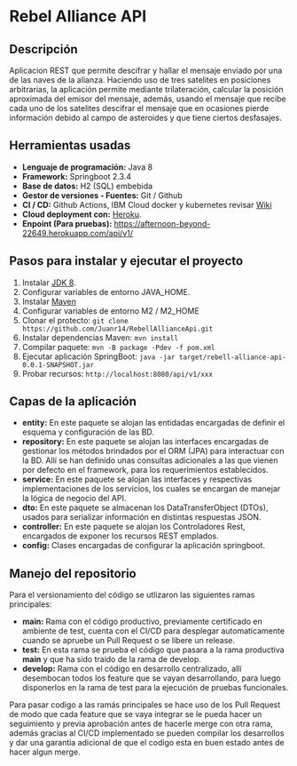 # Rebel Alliance API

## Descripción
Aplicacion REST que permite descifrar y hallar el mensaje enviado por una de las naves de la alianza. Haciendo uso de tres satelites en posiciones arbitrarias, la aplicación permite mediante trilateración, calcular la posición aproximada del emisor del mensaje, además, usando el mensaje que recibe cada uno de los satelites descifrar el mensaje que en ocasiones pierde información debido al campo de asteroides y que tiene ciertos desfasajes.

## Herramientas usadas

- **Lenguaje de programación:** Java 8
- **Framework:** Springboot 2.3.4
- **Base de datos:** H2 (SQL) embebida
- **Gestor de versiones - Fuentes:** Git / Github
- **CI / CD:** Github Actions, IBM Cloud docker y kubernetes revisar [Wiki](https:google.com)
- **Cloud deployment con:** [Heroku](https://www.heroku.com/).
- **Enpoint (Para pruebas):** https://afternoon-beyond-22649.herokuapp.com/api/v1/

## Pasos para instalar y ejecutar el proyecto
1. Instalar [JDK 8](https://www.oracle.com/co/java/technologies/javase/javase-jdk8-downloads.html).
2. Configurar variables de entorno JAVA_HOME.
3. Instalar [Maven](https://maven.apache.org/)
4. Configurar variables de entorno M2 / M2_HOME
5. Clonar el protecto: `git clone https://github.com/Juanr14/RebellAllianceApi.git`
6. Instalar dependencias Maven: `mvn install`
7. Compilar paquete: `mvn -B package -Pdev -f pom.xml`
8. Ejecutar aplicación SpringBoot: `java -jar target/rebell-alliance-api-0.0.1-SNAPSHOT.jar`
9. Probar recursos: `http://localhost:8080/api/v1/xxx`



## Capas de la aplicación
- **entity:** En este paquete se alojan las entidadas encargadas de definir el esquema y configuración de las BD.
- **repository:** En este paquete se alojan las interfaces encargadas de gestionar los métodos brindados por el ORM (JPA) para interactuar con la BD. Allí se han definido unas consultas adicionales a las que vienen por defecto en el framework, para los requerimientos establecidos.
- **service:** En este paquete se alojan las interfaces y respectivas implementaciones de los servicios, los cuales se encargan de manejar la lógica de negocio del API.
- **dto:** En este paquete se almacenan los DataTransferObject (DTOs), usados para serializar información en distintas respuestas JSON.
- **controller:** En este paquete se alojan los Controladores Rest, encargados de exponer los recursos REST emplados.
- **config:** Clases encargadas de configurar la aplicación springboot. 


## Manejo del repositorio

 Para el versionamiento del código se utlizaron las siguientes ramas principales:

- **main:** Rama con el código productivo, previamente certificado en ambiente de test, cuenta con el CI/CD para desplegar automaticamente cuando se apruebe un Pull Request o se libere un release.
- **test:** En esta rama se prueba el código que pasara a la rama productiva **main** y que ha sido traido de la rama de develop.
- **develop:** Rama con el código en desarrollo centralizado, allí desembocan todos los feature que se vayan desarrollando, para luego disponerlos en la rama de test para la ejecución de pruebas funcionales.

Para pasar codigo a las ramás principales se hace uso de los Pull Request de modo que cada feature que se vaya integrar se le pueda hacer un seguimiento y previa aprobación antes de hacerle merge con otra rama, además gracias al CI/CD implementado se pueden compilar los desarrollos y dar una garantia adicional de que el codigo esta en buen estado antes de hacer algun merge.

